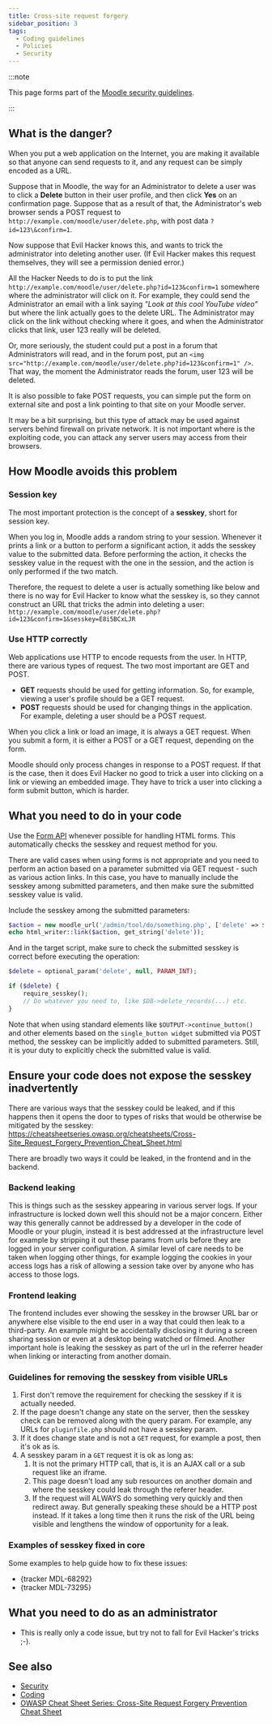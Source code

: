 ```yaml
---
title: Cross-site request forgery
sidebar_position: 3
tags:
  - Coding guidelines
  - Policies
  - Security
---
```


:::note

This page forms part of the [Moodle security guidelines](../security).

:::

## What is the danger?

When you put a web application on the Internet, you are making it available so that anyone can send requests to it, and any request can be simply encoded as a URL.

Suppose that in Moodle, the way for an Administrator to delete a user was to click a **Delete** button in their user profile, and then click **Yes** on an confirmation page. Suppose that as a result of that, the Administrator's web browser sends a POST request to `http://example.com/moodle/user/delete.php`, with post data `?id=123\&confirm=1`.

Now suppose that Evil Hacker knows this, and wants to trick the administrator into deleting another user. (If Evil Hacker makes this request themselves, they will see a permission denied error.)

All the Hacker Needs to do is to put the link `http://example.com/moodle/user/delete.php?id=123&confirm=1` somewhere where the administrator will click on it. For example, they could send the Administrator an email with a link saying _"Look at this cool YouTube video"_ but where the link actually goes to the delete URL. The Administrator may click on the link without checking where it goes, and when the Administrator clicks that link, user 123 really will be deleted.

Or, more seriously, the student could put a post in a forum that Administrators will read, and in the forum post, put an `<img src="http://example.com/moodle/user/delete.php?id=123&confirm=1" />`. That way, the moment the Administrator reads the forum, user 123 will be deleted.

It is also possible to fake POST requests, you can simple put the form on external site and post a link pointing to that site on your Moodle server.

It may be a bit surprising, but this type of attack may be used against servers behind firewall on private network. It is not important where is the exploiting code, you can attack any server users may access from their browsers.

## How Moodle avoids this problem

### Session key

The most important protection is the concept of a **sesskey**, short for session key.

When you log in, Moodle adds a random string to your session. Whenever it prints a link or a button to perform a significant action, it adds the sesskey value to the submitted data. Before performing the action, it checks the sesskey value in the request with the one in the session, and the action is only performed if the two match.

Therefore, the request to delete a user is actually something like below and there is no way for Evil Hacker to know what the sesskey is, so they cannot construct an URL that tricks the admin into deleting a user: `http://example.com/moodle/user/delete.php?id=123&confirm=1&sesskey=E8i5BCxLJR`

### Use HTTP correctly

Web applications use HTTP to encode requests from the user. In HTTP, there are various types of request. The two most important are GET and POST.

- **GET** requests should be used for getting information. So, for example, viewing a user's profile should be a GET request.
- **POST** requests should be used for changing things in the application. For example, deleting a user should be a POST request.

When you click a link or load an image, it is always a GET request. When you submit a form, it is either a POST or a GET request, depending on the form.

Moodle should only process changes in response to a POST request. If that is the case, then it does Evil Hacker no good to trick a user into clicking on a link or viewing an embedded image. They have to trick a user into clicking a form submit button, which is harder.

## What you need to do in your code

Use the [Form API](https://docs.moodle.org/dev/Form_API) whenever possible for handling HTML forms. This automatically checks the sesskey and request method for you.

There are valid cases when using forms is not appropriate and you need to perform an action based on a parameter submitted via GET request - such as various action links. In this case, you have to manually include the sesskey among submitted parameters, and then make sure the submitted sesskey value is valid.

Include the sesskey among the submitted parameters:

```php
$action = new moodle_url('/admin/tool/do/something.php', ['delete' => $id, 'sesskey' => sesskey()]);
echo html_writer::link($action, get_string('delete'));
```

And in the target script, make sure to check the submitted sesskey is correct before executing the operation:

```php
$delete = optional_param('delete', null, PARAM_INT);

if ($delete) {
    require_sesskey();
    // Do whatever you need to, like $DB->delete_records(...) etc.
}
```

Note that when using standard elements like `$OUTPUT->continue_button()` and other elements based on the `single_button widget` submitted via POST method, the sesskey can be implicitly added to submitted parameters. Still, it is your duty to explicitly check the submitted value is valid.

## Ensure your code does not expose the sesskey inadvertently

There are various ways that the sesskey could be leaked, and if this happens then it opens the door to types of risks that would be otherwise be mitigated by the sesskey: <https://cheatsheetseries.owasp.org/cheatsheets/Cross-Site_Request_Forgery_Prevention_Cheat_Sheet.html>

There are broadly two ways it could be leaked, in the frontend and in the backend.

### Backend leaking

This is things such as the sesskey appearing in various server logs. If your infrastructure is locked down well this should not be a major concern. Either way this generally cannot be addressed by a developer in the code of Moodle or your plugin, instead it is best addressed at the infrastructure level for example by stripping it out these params from urls before they are logged in your server configuration. A similar level of care needs to be taken when logging other things, for example logging the cookies in your access logs has a risk of allowing a session take over by anyone who has access to those logs.

### Frontend leaking

The frontend includes ever showing the sesskey in the browser URL bar or anywhere else visible to the end user in a way that could then leak to a third-party. An example might be accidentally disclosing it during a screen sharing session or even at a desktop being watched or filmed. Another important hole is leaking the sesskey as part of the url in the referrer header when linking or interacting from another domain.

### Guidelines for removing the sesskey from visible URLs

1. First don't remove the requirement for checking the sesskey if it is actually needed.
2. If the page doesn't change any state on the server, then the sesskey check can be removed along with the query param. For example, any URLs for `pluginfile.php` should not have a sesskey param.
3. If it does change state and is not a `GET` request, for example a post, then it's ok as is.
4. A sesskey param in a `GET` request it is ok as long as:
    1. It is not the primary HTTP call, that is, it is an AJAX call or a sub request like an iframe.
    2. This page doesn't load any sub resources on another domain and where the sesskey could leak through the referer header.
    3. If the request will ALWAYS do something very quickly and then redirect away. But generally speaking these should be a HTTP post instead. If it takes a long time then it runs the risk of the URL being visible and lengthens the window of opportunity for a leak.

### Examples of sesskey fixed in core

Some examples to help guide how to fix these issues:

- {tracker MDL-68292}
- {tracker MDL-73295}

## What you need to do as an administrator

- This is really only a code issue, but try not to fall for Evil Hacker's tricks ;-).

## See also

- [Security](../security)
- [Coding](https://docs.moodle.org/dev/Coding)
- [OWASP Cheat Sheet Series: Cross-Site Request Forgery Prevention Cheat Sheet](https://cheatsheetseries.owasp.org/cheatsheets/Cross-Site_Request_Forgery_Prevention_Cheat_Sheet.html)
